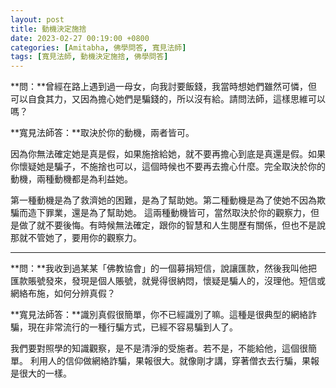 ```yaml
---
layout: post
title: 動機決定施捨
date: 2023-02-27 00:19:00 +0800
categories: [Amitabha, 佛學問答, 寬見法師]
tags: [寬見法師, 動機決定施捨, 佛學問答]
---
```


**問：**曾經在路上遇到過一母女，向我討要飯錢，我當時想她們雖然可憐，但可以自食其力，又因為擔心她們是騙錢的，所以沒有給。請問法師，這樣思維可以嗎？

**寬見法師答：**取決於你的動機，兩者皆可。

因為你無法確定她是真是假，如果施捨給她，就不要再擔心到底是真還是假。如果你懷疑她是騙子，不施捨也可以，這個時候也不要再去擔心什麼。完全取決於你的動機，兩種動機都是為利益她。

第一種動機是為了救濟她的困難，是為了幫助她。第二種動機是為了使她不因為欺騙而造下罪業，還是為了幫助她。
這兩種動機皆可，當然取決於你的觀察力，但是做了就不要後悔。有時候無法確定，跟你的智慧和人生閱歷有關係，但也不是說那就不管她了，要用你的觀察力。

-----

**問：**我收到過某某「佛教協會」的一個募捐短信，說讓匯款，然後我叫他把匯款賬號發來，發現是個人賬號，就覺得很納悶，懷疑是騙人的，沒理他。短信或網絡布施，如何分辨真假？

**寬見法師答：**識別真假很簡單，你不已經識別了嘛。這種是很典型的網絡詐騙，現在非常流行的一種行騙方式，已經不容易騙到人了。

我們要對照學的知識觀察，是不是清淨的受施者。若不是，不能給他，這個很簡單。
利用人的信仰做網絡詐騙，果報很大。就像剛才講，穿著僧衣去行騙，果報是很大的一樣。

